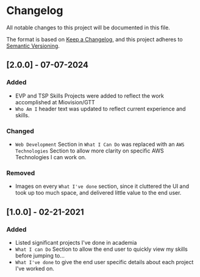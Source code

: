 # Changelog

All notable changes to this project will be documented in this file.

The format is based on [Keep a Changelog](https://keepachangelog.com/en/1.1.0/),
and this project adheres to [Semantic Versioning](https://semver.org/spec/v2.0.0.html).

## [2.0.0] - 07-07-2024

### Added

- EVP and TSP Skills Projects were added to reflect the work accomplished at Miovision/GTT
- `Who Am I` header text was updated to reflect current experience and skills. 

### Changed

- `Web Development` Section in `What I Can Do` was replaced with an `AWS Technologies` Section to allow more clarity on specific AWS Technologies I can work on.


### Removed

- Images on every `What I've done` section, since it cluttered the UI and took up too much space, and delivered little value to the end user.

## [1.0.0] - 02-21-2021

### Added

- Listed significant projects I've done in academia
- `What I can Do` Section to allow the end user to quickly view my skills before jumping to...
- `What I've done` to give the end user specific details about each project I've worked on. 